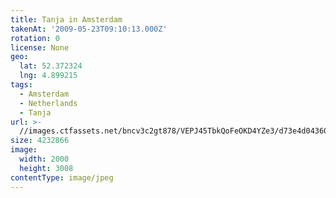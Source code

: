 ```yaml
---
title: Tanja in Amsterdam
takenAt: '2009-05-23T09:10:13.000Z'
rotation: 0
license: None
geo:
  lat: 52.372324
  lng: 4.899215
tags:
  - Amsterdam
  - Netherlands
  - Tanja
url: >-
  //images.ctfassets.net/bncv3c2gt878/VEPJ45TbkQoFeOKD4YZe3/d73e4d04360b7746443bfcaf630b486e/tanja-in-amsterdam_4352923677_o
size: 4232866
image:
  width: 2000
  height: 3008
contentType: image/jpeg
---
```


